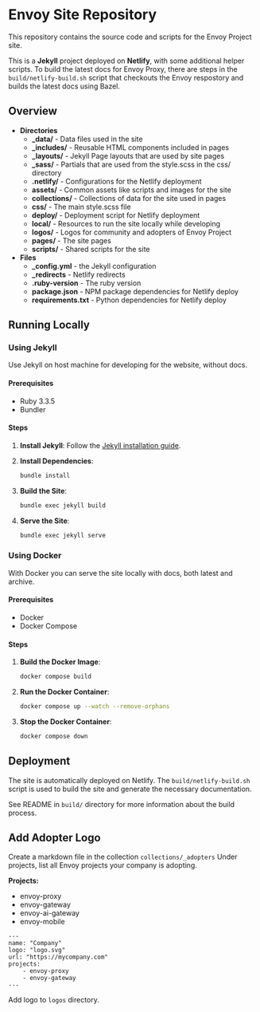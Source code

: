 # Envoy Site Repository

This repository contains the source code and scripts for the Envoy Project site.

This is a **Jekyll** project deployed on **Netlify**, with some additional helper scripts.
To build the latest docs for Envoy Proxy, there are steps in the `build/netlify-build.sh` script that checkouts the Envoy respostory and builds the latest docs using Bazel.

## Overview

- **Directories**
    - **_data/** - Data files used in the site
    - **_includes/** - Reusable HTML components included in pages
    - **_layouts/** - Jekyll Page layouts that are used by site pages
    - **_sass/** - Partials that are used from the style.scss in the css/ directory
    - **.netlify/** - Configurations for the Netlify deployment
    - **assets/** - Common assets like scripts and images for the site
    - **collections/** - Collections of data for the site used in pages
    - **css/** - The main style.scss file
    - **deploy/** - Deployment script for Netlify deployment
    - **local/** - Resources to run the site locally while developing
    - **logos/** - Logos for community and adopters of Envoy Project
    - **pages/** - The site pages
    - **scripts/** - Shared scripts for the site
- **Files**
    - **_config.yml** - the Jekyll configuration
    - **_redirects** - Netlify redirects
    - **.ruby-version** - The ruby version
    - **package.json** - NPM package dependencies for Netlify deploy
    - **requirements.txt** - Python dependencies for Netlify deploy

## Running Locally

### Using Jekyll

Use Jekyll on host machine for developing for the website, without docs.

#### Prerequisites
- Ruby 3.3.5
- Bundler

#### Steps

1. **Install Jekyll**: Follow the [Jekyll installation guide](https://jekyllrb.com/docs/installation/).

2. **Install Dependencies**:
    ```sh
    bundle install
    ```

3. **Build the Site**:
    ```sh
    bundle exec jekyll build
    ```

4. **Serve the Site**:
    ```sh
    bundle exec jekyll serve
    ```

### Using Docker

With Docker you can serve the site locally with docs, both latest and archive.

#### Prerequisites

- Docker
- Docker Compose

#### Steps

1. **Build the Docker Image**:
    ```sh
    docker compose build
    ```

2. **Run the Docker Container**:
    ```sh
    docker compose up --watch --remove-orphans
    ```

3. **Stop the Docker Container**:
    ```sh
    docker compose down
    ```

## Deployment

The site is automatically deployed on Netlify. The `build/netlify-build.sh` script is used to build the site and generate the necessary documentation.

See README in `build/` directory for more information about the build process.


## Add Adopter Logo

Create a markdown file in the collection `collections/_adopters`
Under projects, list all Envoy projects your company is adopting.

**Projects:**
- envoy-proxy
- envoy-gateway
- envoy-ai-gateway
- envoy-mobile

```
---
name: "Company"
logo: "logo.svg"
url: "https://mycompany.com"
projects:
    - envoy-proxy
    - envoy-gateway
---

```

Add logo to `logos` directory.
